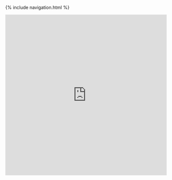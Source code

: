 {% include navigation.html %}

<iframe frameborder="0" width="100%" height="500px" src="https://www.canva.com/design/DAE6hI67WXI/view?embed=true"></iframe>
